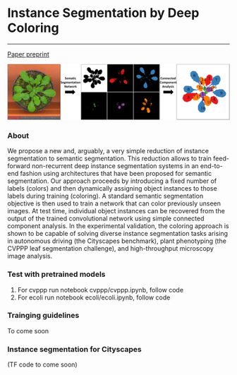 # Instance Segmentation by Deep Coloring
---

[Paper preprint](https://arxiv.org/abs/1807.10007)


![Alt text](images/pipeline.png?raw=true "DeepColoring Pipeline")

### About
We propose a new and, arguably, a very simple reduction of instance segmentation to semantic segmentation. This reduction allows to train feed-forward non-recurrent deep instance segmentation systems in an end-to-end fashion using architectures that have been proposed for semantic segmentation. Our approach proceeds by introducing a fixed number of labels (colors) and then dynamically assigning object instances to those labels during training (coloring). A standard semantic segmentation objective is then used to train a network that can color previously unseen images. At test time, individual object instances can be recovered from the output of the trained convolutional network using simple connected component analysis. In the experimental validation, the coloring approach is shown to be capable of solving diverse instance segmentation tasks arising in autonomous driving (the Cityscapes benchmark), plant phenotyping (the CVPPP leaf segmentation challenge), and high-throughput microscopy image analysis.

### Test with pretrained models
1. For cvppp run notebook cvppp/cvppp.ipynb, follow code
2. For ecoli run notebook ecoli/ecoli.ipynb, follow code

### Trainging guidelines
To come soon

### Instance segmentation for Cityscapes
(TF code to come soon)


